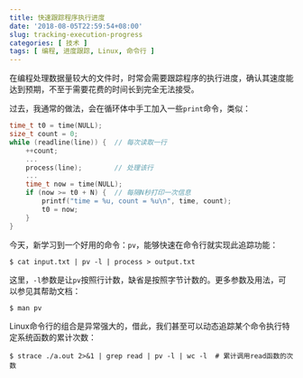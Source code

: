 ```yaml
---
title: 快速跟踪程序执行进度
date: '2018-08-05T22:59:54+08:00'
slug: tracking-execution-progress
categories: [ 技术 ]
tags: [ 编程, 进度跟踪, Linux, 命令行 ]
---
```

在编程处理数据量较大的文件时，时常会需要跟踪程序的执行进度，确认其速度能达到预期，不至于需要花费的时间长到完全无法接受。

过去，我通常的做法，会在循环体中手工加入一些`print`命令，类似：

```cpp
time_t t0 = time(NULL);
size_t count = 0;
while (readline(line)) {  // 每次读取一行
    ++count;
    ...
    process(line);        // 处理该行
    ...
    time_t now = time(NULL);
    if (now >= t0 + N) {  // 每隔N秒打印一次信息
        printf("time = %u, count = %u\n", time, count);
        t0 = now;
    }
}
```

今天，新学习到一个好用的命令：`pv`，能够快速在命令行就实现此追踪功能：

```
$ cat input.txt | pv -l | process > output.txt
```

这里，`-l`参数是让`pv`按照行计数，缺省是按照字节计数的。更多参数及用法，可以参见其帮助文档：

```
$ man pv
```

Linux命令行的组合是异常强大的，借此，我们甚至可以动态追踪某个命令执行特定系统函数的累计次数：

```
$ strace ./a.out 2>&1 | grep read | pv -l | wc -l  # 累计调用read函数的次数
```
